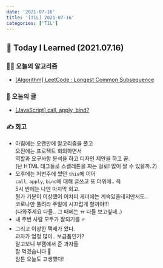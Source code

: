 ```yaml
---
date: '2021-07-16'
title: '[TIL] 2021-07-16'
categories: ['TIL']
---
```


## 🚀 Today I Learned (2021.07.16)

### **👨‍💻 오늘의 알고리즘**

-   [[Algorithm] LeetCode : Longest Common Subsequence](https://17-sss.github.io/2021-07-16-Longest_Common_Subseguence)

### **📑 오늘의 글**

-   [[JavaScript] call, apply, bind?](https://17-sss.github.io/2021-07-16-call,_bind,_apply)

### **✍️ 회고**

-   아침에는 오랜만에 알고리즘을 풀고  
    오전에는 프로젝트 회의하면서  
    역할과 요구사항 분석을 하고 디자인 제안을 하고 끝.  
    (난 HTML 태그들로 스켈레톤을 짜는 걸로! 많이 짤 수 있을까..?)
-   오후에는 저번주에 썼던 `this`에 이어  
    `call`, `apply`, `bind`에 대해 글쓰고 또 더위에.. 윽  
    5시 반에는 나만 마지막 회고.  
    뭔가 기분이 이상했어 어차피 게더에는 계속있을테지만서도..  
    코로나만 풀려라 주말에 시끄럽게 할꺼야!!!  
    (나와주세요 다들.. 그 때에는 ㅠ 다들 보고싶네..)
-   내 주변 사람 모두가 잘되기를 ⭐️
-   그리고 이상한 택배가 왔다.  
    과자가 엄청 많이.. 보급품인가?  
    알고보니 부캠에서 준 과자들  
    잘 먹겠습니다 🐽  
    암튼 오늘도 고생했다!